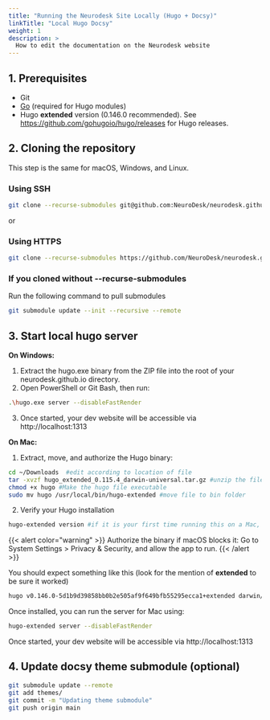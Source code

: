 ```yaml
---
title: "Running the Neurodesk Site Locally (Hugo + Docsy)"
linkTitle: "Local Hugo Docsy"
weight: 1
description: >
  How to edit the documentation on the Neurodesk website
---
```


## 1. Prerequisites
- Git
- [Go](https://go.dev/dl/) (required for Hugo modules)
- Hugo **extended** version (0.146.0 recommended). See https://github.com/gohugoio/hugo/releases for Hugo releases. 

## 2. Cloning the repository
This step is the same for macOS, Windows, and Linux.

### Using SSH
```bash
git clone --recurse-submodules git@github.com:NeuroDesk/neurodesk.github.io.git
```
or 
### Using HTTPS
```bash
git clone --recurse-submodules https://github.com/NeuroDesk/neurodesk.github.io.git
```

### If you cloned without --recurse-submodules

Run the following command to pull submodules

```bash
git submodule update --init --recursive --remote
```


## 3. Start local hugo server
**On Windows:**

1. Extract the hugo.exe binary from the ZIP file into the root of your neurodesk.github.io directory.
2. Open PowerShell or Git Bash, then run:
```bash
.\hugo.exe server --disableFastRender
```
3. Once started, your dev website will be accessible via http://localhost:1313

**On Mac:**
1. Extract, move, and authorize the Hugo binary:
```bash
cd ~/Downloads  #edit according to location of file
tar -xvzf hugo_extended_0.115.4_darwin-universal.tar.gz #unzip the file
chmod +x hugo #Make the hugo file executable
sudo mv hugo /usr/local/bin/hugo-extended #move file to bin folder
```

2. Verify your Hugo installation
```bash
hugo-extended version #if it is your first time running this on a Mac, you will see a security warning
```
{{< alert color="warning" >}}
Authorize the binary if macOS blocks it:
Go to System Settings > Privacy & Security, and allow the app to run.
{{< /alert >}}

You should expect something like this (look for the mention of **extended** to be sure it worked)
```bash 
hugo v0.146.0-5d1b9d39858bb0b2e505af9f649bfb55295ecca1+extended darwin/arm64 BuildDate=2025-04-10T14:57:56Z VendorInfo=gohugoio
```

Once installed, you can run the server for Mac using: 
```bash
hugo-extended server --disableFastRender
```
Once started, your dev website will be accessible via http://localhost:1313

## 4. Update docsy theme submodule (optional)
```bash
git submodule update --remote
git add themes/
git commit -m "Updating theme submodule"
git push origin main
```
